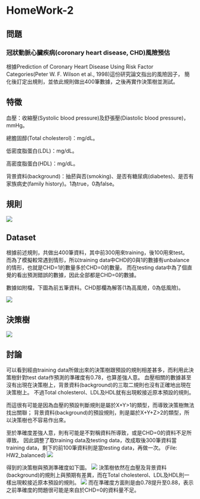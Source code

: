 # HomeWork-2

## 問題
### 冠狀動脈心臟疾病(coronary heart disease, CHD)風險預估

根據Prediction of Coronary Heart Disease Using Risk Factor Categories(Peter W. F. Wilson et al., 1998)這份研究論文指出的風險因子，
簡化後訂定出規則，並依此規則做出400筆數據，之後再實作決策樹並測試。

## 特徵

血壓：收縮壓(Systolic blood pressure)及舒張壓(Diastolic blood pressure)，mmHg。

總膽固醇(Total cholesterol)：mg/dL。

低密度脂蛋白(LDL)：mg/dL。

高密度脂蛋白(HDL)：mg/dL。

背景資料(background)：抽菸與否(smoking)、是否有糖尿病(diabetes)、是否有家族病史(family history)。1為true，0為false。

## 規則
![](https://imgur.com/HOzaw4g.png)

## Dataset
根據前述規則，共做出400筆資料，其中前300用來training，後100用來test。
而為了模擬較常遇到情形，所以training data中CHD的0與1的數據有unbalance的情形，也就是CHD=1的數量多於CHD=0的數量。
而在testing data中為了個直覺的看出預測錯誤的數據，因此全部都是CHD=0的數據。

數據如附檔，下圖為前五筆資料。CHD那欄為解答(1為高風險，0為低風險)。

![](https://imgur.com/NNNcjQA.png)

## 決策樹
![](https://imgur.com/Sph4Tny.png)

## 討論
可以看到經由training data所做出來的決策樹跟預設的規則相差甚多，而利用此決策樹針對test data作預測的準確度有0.78，也算差強人意。
血壓相關的數據甚至沒有出現在決策樹上，背景資料(background)的三取二規則也沒有正確地出現在決策樹上。
不過Total cholesterol、LDL及HDL就有出現較接近原本預設的規則。

而這很有可能是因為血壓的預設判斷規則是屬於X+Y>1的類型，而導致決策樹無法找出關聯；
背景資料(background)的預設規則，則是屬於X+Y+Z>2的類型，所以決策樹也不容易作出來。

至於準確度差強人意，則有可能是不對稱資料所導致，或是CHD=0的資料不足所導致。
因此調整了取training data及testing data，改成取後300筆資料當training data，剩下的前100筆資料則是當testing data，再做一次。
(File: HW2_balanced)
![](https://imgur.com/7uYt9cX.png)

得到的決策樹與預測準確度如下圖。
![](https://imgur.com/ZFrdRc1.png)
決策樹依然在血壓及背景資料(background)的規則上與預期有差異，而在Total cholesterol、LDL及HDL則一樣出現較接近原本預設的規則。
![](https://imgur.com/mBw5Oge.png)
而在準確度方面則是由0.78提升至0.88，表示之前準確度的問題很可能是來自於CHD=0的資料量不足。
